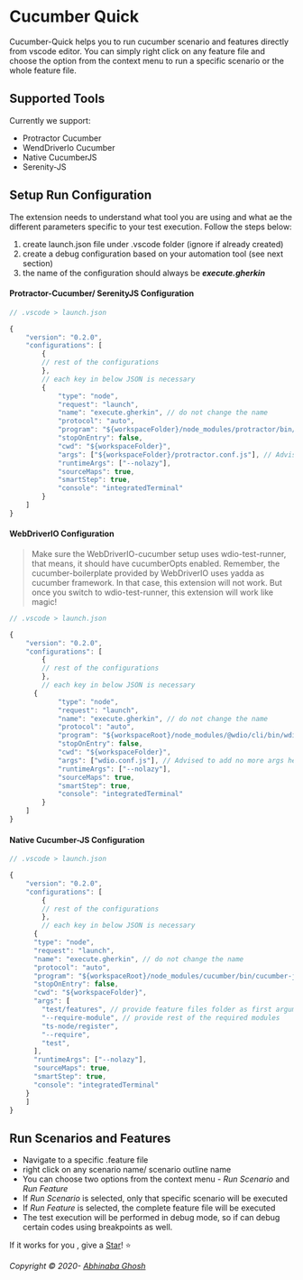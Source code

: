 # Cucumber Quick

Cucumber-Quick helps you to run cucumber scenario and features directly from vscode editor. You can simply right click on any feature file and choose the option from the context menu to run a specific scenario or the whole feature file.

## Supported Tools

Currently we support:

- Protractor Cucumber
- WendDriverIo Cucumber
- Native CucumberJS
- Serenity-JS

## Setup Run Configuration

The extension needs to understand what tool you are using and what ae the different parameters specific to your test execution. Follow the steps below:

1. create launch.json file under .vscode folder (ignore if already created)
2. create a debug configuration based on your automation tool (see next section)
3. the name of the configuration should always be **_execute.gherkin_**

#### Protractor-Cucumber/ SerenityJS Configuration

```ts
// .vscode > launch.json

{
	"version": "0.2.0",
	"configurations": [
        {
        // rest of the configurations
        },
        // each key in below JSON is necessary
        {
			"type": "node",
			"request": "launch",
			"name": "execute.gherkin", // do not change the name
			"protocol": "auto",
			"program": "${workspaceFolder}/node_modules/protractor/bin/protractor",
			"stopOnEntry": false,
			"cwd": "${workspaceFolder}",
			"args": ["${workspaceFolder}/protractor.conf.js"], // Advised to add no more args here
			"runtimeArgs": ["--nolazy"],
			"sourceMaps": true,
			"smartStep": true,
			"console": "integratedTerminal"
		}
	]
}

```

#### WebDriverIO Configuration

> Make sure the WebDriverIO-cucumber setup uses wdio-test-runner, that means, it should have cucumberOpts enabled. Remember, the cucumber-boilerplate provided by WebDriverIO uses yadda as cucumber framework. In that case, this extension will not work. But once you switch to wdio-test-runner, this extension will work like magic!

```ts
// .vscode > launch.json

{
	"version": "0.2.0",
	"configurations": [
        {
        // rest of the configurations
        },
        // each key in below JSON is necessary
      {
			"type": "node",
			"request": "launch",
			"name": "execute.gherkin", // do not change the name
			"protocol": "auto",
			"program": "${workspaceRoot}/node_modules/@wdio/cli/bin/wdio.js",
			"stopOnEntry": false,
			"cwd": "${workspaceFolder}",
			"args": ["wdio.conf.js"], // Advised to add no more args here
			"runtimeArgs": ["--nolazy"],
			"sourceMaps": true,
			"smartStep": true,
			"console": "integratedTerminal"
		}
	]
}

```

#### Native Cucumber-JS Configuration

```ts
// .vscode > launch.json

{
	"version": "0.2.0",
	"configurations": [
        {
        // rest of the configurations
        },
        // each key in below JSON is necessary
      {
      "type": "node",
      "request": "launch",
      "name": "execute.gherkin", // do not change the name
      "protocol": "auto",
      "program": "${workspaceRoot}/node_modules/cucumber/bin/cucumber-js",
      "stopOnEntry": false,
      "cwd": "${workspaceFolder}",
      "args": [
        "test/features", // provide feature files folder as first argument
        "--require-module", // provide rest of the required modules
        "ts-node/register",
        "--require",
        "test",
      ],
      "runtimeArgs": ["--nolazy"],
      "sourceMaps": true,
      "smartStep": true,
      "console": "integratedTerminal"
    }
	]
}

```

## Run Scenarios and Features

- Navigate to a specific .feature file
- right click on any scenario name/ scenario outline name
- You can choose two options from the context menu - _Run Scenario_ and _Run Feature_
- If _Run Scenario_ is selected, only that specific scenario will be executed
- If _Run Feature_ is selected, the complete feature file will be executed
- The test execution will be performed in debug mode, so if can debug certain codes using breakpoints as well.

If it works for you , give a [Star](https://github.com/abhinaba1080/protractor-react-selector)! :star:

_Copyright &copy; 2020- [Abhinaba Ghosh](https://www.linkedin.com/in/abhinaba-ghosh-9a2ab8a0/)_
